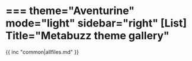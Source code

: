 ===
theme="Aventurine"
mode="light"
sidebar="right"
[List]
Title="Metabuzz theme gallery"
===

{{ inc "common|allfiles.md" }}



